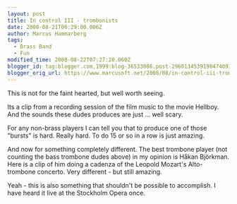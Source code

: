 ```yaml
---
layout: post
title: In control III - trombonists
date: 2008-08-21T06:29:00.006Z
author: Marcus Hammarberg
tags:
  - Brass Band
  - Fun
modified_time: 2008-08-22T07:27:20.060Z
blogger_id: tag:blogger.com,1999:blog-36533086.post-2960134539198474093
blogger_orig_url: https://www.marcusoft.net/2008/08/in-control-iii-trombonist.html
---
```



This is not for the faint hearted, but well worth seeing.

Its a clip from a recording session of the film music to the movie Hellboy. And the sounds these dudes produces are just ... well scary.

For any non-brass players I can tell you that to produce one of those "bursts" is hard. Really hard. To do 15 or so in a row is just amazing.

And now for something completely different. The best trombone player (not counting the bass trombone dudes above) in my opinion is Håkan Björkman. Here is a clip of him doing a cadenza of the Leopold Mozart's Alto-trombone concerto. Very different - but still amazing.

Yeah - this is also something that shouldn't be possible to accomplish. I have heard it live at the Stockholm Opera once.
